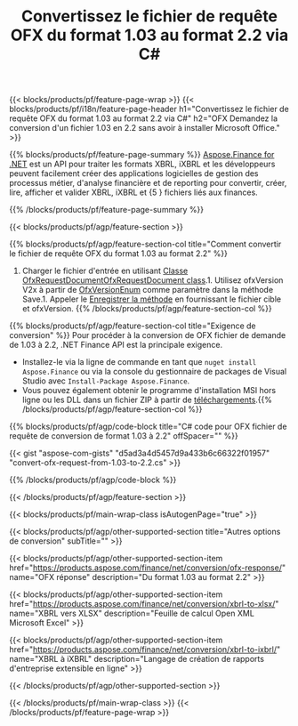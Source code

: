 ﻿---
title: Convertissez le fichier de requête OFX du format 1.03 au format 2.2 via C#
description: Exemple de code pour le fichier de requête OFX de la conversion 1.03 à 2.2 C#. Utilisez l'exemple de code API pour la conversion de requêtes par lots OFX dans les applications basées sur .NET. 
url: /fr/net/conversion/ofx-request/
family: finance
platformtag: net
feature: conversion
informat: OFX Request 1.03
outformat: OFX Request 2.2
otherformats: OFX Response
---
{{< blocks/products/pf/feature-page-wrap >}}
{{< blocks/products/pf/i18n/feature-page-header h1="Convertissez le fichier de requête OFX du format 1.03 au format 2.2 via C#" h2="OFX Demandez la conversion d\'un fichier 1.03 en 2.2 sans avoir à installer Microsoft Office." >}}

{{% blocks/products/pf/feature-page-summary %}}
[Aspose.Finance for .NET](https://products.aspose.com/finance/net/) est un API pour traiter les formats XBRL, iXBRL et les développeurs peuvent facilement créer des applications logicielles de gestion des processus métier, d'analyse financière et de reporting pour convertir, créer, lire, afficher et valider XBRL, iXBRL et {5 } fichiers liés aux finances. 

{{% /blocks/products/pf/feature-page-summary %}}

{{< blocks/products/pf/agp/feature-section >}}

{{% blocks/products/pf/agp/feature-section-col title="Comment convertir le fichier de requête OFX du format 1.03 au format 2.2" %}}
1. Charger le fichier d'entrée en utilisant [Classe OfxRequestDocumentOfxRequestDocument class](https://apireference.aspose.com/finance/net/aspose.finance.ofx/ofxrequestdocument).1. Utilisez ofxVersion V2x à partir de [OfxVersionEnum](https://apireference.aspose.com/finance/net/aspose.finance.ofx/ofxversionenum) comme paramètre dans la méthode Save.1. Appeler le [Enregistrer la méthode](https://apireference.aspose.com/finance/net/aspose.finance.ofx/ofxrequestdocument/methods/save) en fournissant le fichier cible et ofxVersion.
{{% /blocks/products/pf/agp/feature-section-col %}}

{{% blocks/products/pf/agp/feature-section-col title="Exigence de conversion" %}}
Pour procéder à la conversion de OFX fichier de demande de 1.03 à 2.2, .NET Finance API est la principale exigence. 
- Installez-le via la ligne de commande en tant que ```nuget install Aspose.Finance``` ou via la console du gestionnaire de packages de Visual Studio avec ```Install-Package Aspose.Finance```.
- Vous pouvez également obtenir le programme d'installation MSI hors ligne ou les DLL dans un fichier ZIP à partir de [téléchargements](https://downloads.aspose.com/finance/net).{{% /blocks/products/pf/agp/feature-section-col %}}

{{% blocks/products/pf/agp/code-block title="C# code pour OFX fichier de requête de conversion de format 1.03 à 2.2" offSpacer="" %}}

{{< gist "aspose-com-gists" "d5ad3a4d5457d9a433b6c66322f01957" "convert-ofx-request-from-1.03-to-2.2.cs" >}}

{{% /blocks/products/pf/agp/code-block %}}

{{< /blocks/products/pf/agp/feature-section >}}

{{< blocks/products/pf/main-wrap-class isAutogenPage="true" >}}

{{< blocks/products/pf/agp/other-supported-section title="Autres options de conversion" subTitle="" >}}

{{< blocks/products/pf/agp/other-supported-section-item href="https://products.aspose.com/finance/net/conversion/ofx-response/" name="OFX réponse" description="Du format 1.03 au format 2.2" >}}

{{< blocks/products/pf/agp/other-supported-section-item href="https://products.aspose.com/finance/net/conversion/xbrl-to-xlsx/" name="XBRL vers XLSX" description="Feuille de calcul Open XML Microsoft Excel" >}}

{{< blocks/products/pf/agp/other-supported-section-item href="https://products.aspose.com/finance/net/conversion/xbrl-to-ixbrl/" name="XBRL à iXBRL" description="Langage de création de rapports d\'entreprise extensible en ligne" >}}

{{< /blocks/products/pf/agp/other-supported-section >}}

{{< /blocks/products/pf/main-wrap-class >}}
{{< /blocks/products/pf/feature-page-wrap >}}